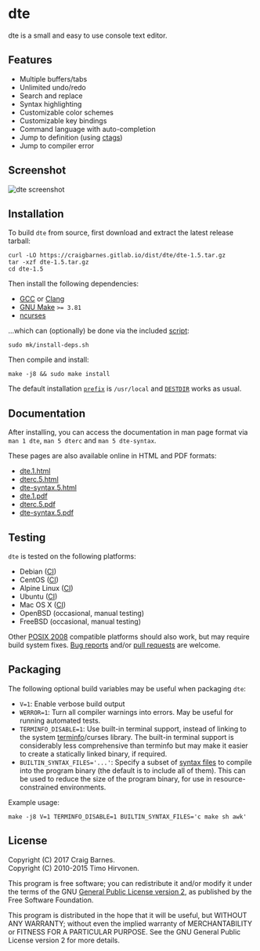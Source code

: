 dte
===

dte is a small and easy to use console text editor.

Features
--------

* Multiple buffers/tabs
* Unlimited undo/redo
* Search and replace
* Syntax highlighting
* Customizable color schemes
* Customizable key bindings
* Command language with auto-completion
* Jump to definition (using [ctags])
* Jump to compiler error

Screenshot
----------

![dte screenshot](https://craigbarnes.gitlab.io/dte/screenshot.png)

Installation
------------

To build `dte` from source, first download and extract the latest
release tarball:

    curl -LO https://craigbarnes.gitlab.io/dist/dte/dte-1.5.tar.gz
    tar -xzf dte-1.5.tar.gz
    cd dte-1.5

Then install the following dependencies:

* [GCC] or [Clang]
* [GNU Make] `>= 3.81`
* [ncurses]

...which can (optionally) be done via the included [script][install-deps.sh]:

    sudo mk/install-deps.sh

Then compile and install:

    make -j8 && sudo make install

The default installation [`prefix`] is `/usr/local` and [`DESTDIR`]
works as usual.

Documentation
-------------

After installing, you can access the documentation in man page format
via `man 1 dte`, `man 5 dterc` and `man 5 dte-syntax`.

These pages are also available online in HTML and PDF formats:

* [dte.1.html](https://craigbarnes.gitlab.io/dte/dte.1.html)
* [dterc.5.html](https://craigbarnes.gitlab.io/dte/dterc.5.html)
* [dte-syntax.5.html](https://craigbarnes.gitlab.io/dte/dte-syntax.5.html)
* [dte.1.pdf](https://craigbarnes.gitlab.io/dte/dte.1.pdf)
* [dterc.5.pdf](https://craigbarnes.gitlab.io/dte/dterc.5.pdf)
* [dte-syntax.5.pdf](https://craigbarnes.gitlab.io/dte/dte-syntax.5.pdf)

Testing
-------

`dte` is tested on the following platforms:

* Debian ([CI][GitLab CI])
* CentOS ([CI][GitLab CI])
* Alpine Linux ([CI][GitLab CI])
* Ubuntu ([CI][GitLab CI])
* Mac OS X ([CI][Travis CI])
* OpenBSD (occasional, manual testing)
* FreeBSD (occasional, manual testing)

Other [POSIX 2008] compatible platforms should also work, but may
require build system fixes. [Bug reports] and/or [pull requests] are
welcome.

Packaging
---------

The following optional build variables may be useful when packaging
`dte`:

* `V=1`: Enable verbose build output
* `WERROR=1`: Turn all compiler warnings into errors. May be useful for
  running automated tests.
* `TERMINFO_DISABLE=1`: Use built-in terminal support, instead of
  linking to the system [terminfo]/curses library. The built-in terminal
  support is considerably less comprehensive than terminfo but may make
  it easier to create a statically linked binary, if required.
* `BUILTIN_SYNTAX_FILES='...'`: Specify a subset of [syntax files] to
  compile into the program binary (the default is to include all of
  them). This can be used to reduce the size of the program binary, for
  use in resource-constrained environments.

Example usage:

    make -j8 V=1 TERMINFO_DISABLE=1 BUILTIN_SYNTAX_FILES='c make sh awk'

License
-------

Copyright (C) 2017 Craig Barnes.  
Copyright (C) 2010-2015 Timo Hirvonen.

This program is free software; you can redistribute it and/or modify it
under the terms of the GNU [General Public License version 2], as published
by the Free Software Foundation.

This program is distributed in the hope that it will be useful, but
WITHOUT ANY WARRANTY; without even the implied warranty of
MERCHANTABILITY or FITNESS FOR A PARTICULAR PURPOSE. See the GNU General
Public License version 2 for more details.


[ctags]: https://en.wikipedia.org/wiki/Ctags
[GCC]: https://gcc.gnu.org/
[Clang]: https://clang.llvm.org/
[GNU Make]: https://www.gnu.org/software/make/
[ncurses]: https://www.gnu.org/software/ncurses/
[terminfo]: https://linux.die.net/man/5/terminfo
[install-deps.sh]: https://github.com/craigbarnes/dte/blob/master/mk/install-deps.sh
[`GNUmakefile`]: https://github.com/craigbarnes/dte/blob/master/GNUmakefile
[syntax files]: https://github.com/craigbarnes/dte/tree/master/config/syntax
[`prefix`]: https://www.gnu.org/prep/standards/html_node/Directory-Variables.html
[`DESTDIR`]: https://www.gnu.org/prep/standards/html_node/DESTDIR.html
[POSIX 2008]: http://pubs.opengroup.org/onlinepubs/9699919799/
[GitLab CI]: https://gitlab.com/craigbarnes/dte/pipelines
[Travis CI]: https://travis-ci.org/craigbarnes/dte
[Bug reports]: https://github.com/craigbarnes/dte/issues
[pull requests]: https://github.com/craigbarnes/dte/pulls
[General Public License version 2]: https://www.gnu.org/licenses/gpl-2.0.html
